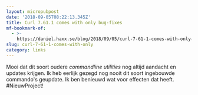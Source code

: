 ```yaml
---
layout: micropubpost
date: '2018-09-05T08:22:13.345Z'
title: Curl 7.61.1 comes with only bug-fixes
mf-bookmark-of:
  - >-
    https://daniel.haxx.se/blog/2018/09/05/curl-7-61-1-comes-with-only-bug-fixes/
slug: curl-7-61-1-comes-with-only
category: links
---
```

Mooi dat dit soort oudere _commandline utilities_ nog altijd aandacht en updates krijgen. Ik heb eerlijk gezegd nog nooit dit soort ingebouwde commando&#39;s geupdate. Ik ben benieuwd wat voor effecten dat heeft. #NieuwProject!
